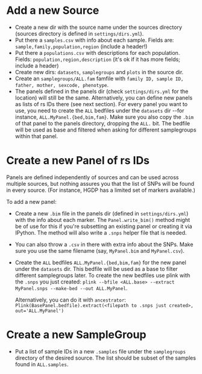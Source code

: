 # Add a new Source #
* Create a new dir with the source name under the sources directory
  (sources directory is defined in `settings/dirs.yml`).
* Put there a `samples.csv` with info about each sample. Fields are:
  `sample,family,population,region` (include a header!)
* Put there a `populations.csv` with descriptions for each population. Fields:
  `population,region,description` (it's ok if it has more fields; include a
  header)
* Create new dirs: `datasets`, `samplegroups` and `plots` in the source dir.
* Create an `samplegroups/ALL.fam` famfile with `family ID, sample ID, father, mother, sexcode, phenotype`.
* The panels defined in the panels dir (check `settings/dirs.yml` for the location) will still be the same. Alternatively, you can define new panels as lists of rs IDs there (see next section). For every panel you want to use, you need to create the `ALL` bedfiles under the `datasets` dir --for instance, `ALL.MyPanel.{bed,bim,fam}`. Make sure you also copy the `.bim` of that panel to the panels directory, dropping the `ALL.` bit. The bedfile will be used as base and filtered when asking for different samplegroups within that panel.

# Create a new Panel of rs IDs #
Panels are defined independently of sources and can be used across multiple
sources, but nothing assures you that the list of SNPs will be found in every
source. (For instance, HGDP has a limited set of markers available.)

To add a new panel:

* Create a new `.bim` file in the panels dir (defined in `settings/dirs.yml`) with the info about each marker. The `Panel.write_bim()` method might be of use for this if you're subsetting an existing panel or creating it via IPython. The method will also write a `.snps` helper file that is needed.

* You can also throw a `.csv` in there with extra info about the SNPs. Make sure you use the same filename (say, `MyPanel.bim` and `MyPanel.csv`).

* Create the `ALL` bedfiles `ALL.MyPanel.{bed,bim,fam}` for the new panel under the `datasets` dir. This bedfile will be used as a base to filter different samplegroups later. To create the new bedfiles use plink with the `.snps` you just created: `plink --bfile <ALL.base> --extract MyPanel.snps --make-bed --out ALL.MyPanel`. 

    Alternatively, you can do it with `ancestrator`:
    `Plink(BasePanel.bedfile).extract(<filepath to .snps just created>, out='ALL.MyPanel')`

# Create a new SampleGroup #
* Put a list of sample IDs in a new `.samples` file under the `samplegroups`
    directory of the desired source. The list should be subset of the samples
    found in `ALL.samples`.
